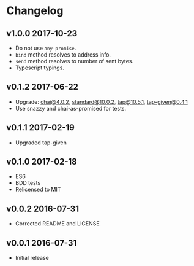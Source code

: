 # Changelog

## v1.0.0 2017-10-23

  * Do not use `any-promise`.
  * `bind` method resolves to address info.
  * `send` method resolves to number of sent bytes.
  * Typescript typings.

## v0.1.2 2017-06-22

  * Upgrade: chai@4.0.2, standard@10.0.2, tap@10.5.1, tap-given@0.4.1
  * Use snazzy and chai-as-promised for tests.

## v0.1.1 2017-02-19

  * Upgraded tap-given

## v0.1.0 2017-02-18

  * ES6
  * BDD tests
  * Relicensed to MIT

## v0.0.2 2016-07-31

  * Corrected README and LICENSE

## v0.0.1 2016-07-31

  * Initial release
